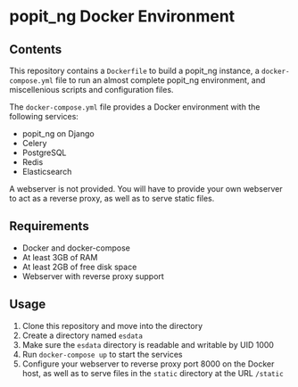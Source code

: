 # popit\_ng Docker Environment

## Contents

This repository contains a ```Dockerfile``` to build a popit\_ng instance, a ```docker-compose.yml``` file to run an almost complete popit\_ng environment, and miscellenious scripts and configuration files.

The ```docker-compose.yml``` file provides a Docker environment with the following services:

* popit\_ng on Django
* Celery
* PostgreSQL
* Redis
* Elasticsearch

A webserver is not provided. You will have to provide your own webserver to act as a reverse proxy, as well as to serve static files.

## Requirements

* Docker and docker-compose
* At least 3GB of RAM
* At least 2GB of free disk space
* Webserver with reverse proxy support

## Usage

1. Clone this repository and move into the directory
1. Create a directory named ```esdata```
1. Make sure the ```esdata``` directory is readable and writable by UID 1000
1. Run ```docker-compose up``` to start the services
1. Configure your webserver to reverse proxy port 8000 on the Docker host, as well as to serve files in the ```static``` directory at the URL ```/static```

